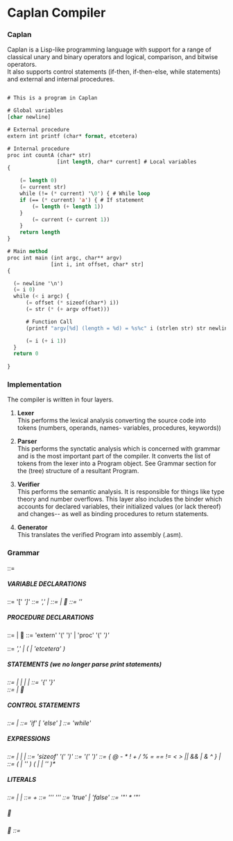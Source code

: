 # Caplan Compiler

### Caplan
Caplan is a Lisp-like programming language with support for a range of classical unary and binary operators and logical, comparison, and bitwise operators.    
It also supports control statements (if-then, if-then-else, while statements) and external and internal procedures.

```lisp

# This is a program in Caplan

# Global variables
[char newline]

# External procedure
extern int printf (char* format, etcetera)

# Internal procedure
proc int countA (char* str)
                [int length, char* current] # Local variables
{

    (= length 0)
    (= current str)
    while (!= (* current) '\0') { # While loop
	if (== (* current) 'a') { # If statement
		(= length (+ length 1))
	}
        (= current (+ current 1))
    }
    return length
}

# Main method
proc int main (int argc, char** argv)
              [int i, int offset, char* str] 
{

  (= newline '\n')
  (= i 0)
  while (< i argc) {
      (= offset (* sizeof(char*) i))
      (= str (* (+ argv offset)))

      # Function Call
      (printf "argv[%d] (length = %d) = %s%c" i (strlen str) str newline)

      (= i (+ i 1))
  }
  return 0
  
}

```

### Implementation

The compiler is written in four layers.
1. **Lexer**    
This performs the lexical analysis converting the source code into tokens (numbers, operands, names- variables, procedures, keywords))
   
2. **Parser**    
This performs the synctatic analysis which is concerned with grammar and is the most important part of the compiler. It converts the list of tokens from the lexer into a Program object. See Grammar section for the (tree) structure of a resultant Program.

3. **Verifier**   
This performs the semantic analysis. It is responsible for things like type theory and number overflows. This layer also includes the binder which accounts for declared variables, their initialized values (or lack thereof) and changes-- as well as binding procedures to return statements.
   
4. **Generator**      
This translates the verified Program into assembly (.asm).


### Grammar

<program> ::= <multi var decl> <proc decl list>

##### VARIABLE DECLARATIONS
<multi var decl> ::= '[' <var decl list> ']'
<var decl list>  ::= <var decl> ',' <var decl list> | <var decl>
<var decl>       ::= <type> <name> | 🥺
<type>           ::= <name> '*'*

##### PROCEDURE DECLARATIONS
<proc decl list>  ::= <proc decl> <proc decl list> | 🥺
<proc decl>       ::= 'extern' <type> <name> '(' <param decl list> ')' |
                      'proc'   <type> <name> '(' <var decl list> ')' <multi var decl> <statement>
<param decl list> ::= <var decl> ',' <param decl list> | ( <var decl> | 'etcetera' )

##### STATEMENTS (we no longer parse print statements)
<stmt>       ::= <multi stmt> | <control stmt> | <return stmt> | <print stmt> | <exp>
<multi stmt> ::= '{' <stmt list> '}'                   
<stmt list>  ::= <stmt> <stmt list> | 🥺

##### CONTROL STATEMENTS
<control stmt> ::= <conditional> | <loop>
<conditional>  ::= 'if' <exp> <statement> [ 'else' <statement> ]
<loop>         ::= 'while' <exp> <statement>

##### EXPRESSIONS
<exp>       ::= <sizeof> | <literal> | <operation> | <name>
<sizeof>    ::= 'sizeof' '(' <type> ')'
<operation> ::= '(' <operator> <expression list> ')'
<operator>  ::= { @ - * ! + / % = == != < > || && | & ^ } | <name>
<name>      ::= ( <alphabetic char> | '_' ) ( <alphabetic char> | <digit char> | '_' )*

##### LITERALS
<literal>        ::= <int literal> | <char literal> | <bool literal>
<int literal>    ::= <digit>+
<char literal>   ::= ''' <character> '''
<bool literal>   ::= 'true' | 'false'
<string literal> ::= '"' <character>* '"'

##### 🥺
🥺 ::= <EMPTY>
